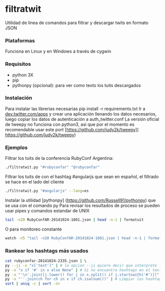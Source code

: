 filtratwit
==========

Utilidad de linea de comandos para filtrar y descargar twits en formato JSON

### Plataformas

Funciona en Linux y en Windows a través de cygwin

### Requisitos

* python 3X 
* pip
* pythonpy (opcional): para ver como texto los tuits descargados

### Instalación

Para instalar las librerias necesarias pip install -r requirements.txt
Ir a [dev.twitter.com/apps](dev.twitter.com/apps) y crear una aplicación llenando los datos necesarios, luego copiar los datos de autenticación a auth_twitter.conf 
La versión oficial de tweepy no funciona con python3, asi que por el momento es recomendable usar este port [https://github.com/judy2k/tweepy]( https://github.com/judy2k/tweepy)

### Ejemplos

Filtrar los tuits de la conferencia RubyConf Argentina:

```bash
./filtratwit.py "#rubyconfar" "@rubyconfar"
```

Filtrar los tuits de con el hashtag #angularjs que sean en español, el filtrado se hace en el lado del cliente

```bash
./filtratwit.py "#angularjs" --lang=es
```


Instalar la utilidad [pythonpy] (https://github.com/Russell91/pythonpy) que se usa con el comando py
Para revisar los resultados de proceso se pueden usar pipes y comandos estandar de UNIX


```bash
tail -n20 RubyConfAR-20141024-1601.json | head -n-1 | formatuit
```
O para monitoreo constante

```bash
watch -n5 "tail -n20 RubyConfAR-20141024-1601.json | head -n-1 | formatuit"
```

### Rankear los hashtags más usados

```bash
cat rubyconfar-20141024-2335.json | \ 
py --ji -x "x['text']" | # la opcion --ji quiere decir que interprete la entrada como JSON \ 
py -x "x if '#' in x else None" | # Si no encuentra hashtags en el texto ignorar la linea\ 
py -x "'\n'.join([j.lower() for j in x.split() if j.startswith('#')])" | #Extraer los hashtags y separarlos por cambios de linea \ 
py -x "''.join(ch for ch in x if ch.isalnum())" | # Limpiar los hashtags si caracteres no alfabeticos contiguos \ 
sort | uniq -c | sort -nr
```
